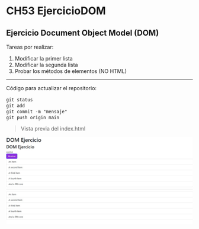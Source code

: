 # CH53 EjercicioDOM
## Ejercicio Document Object Model (DOM)

Tareas por realizar:

1. Modificar la primer lista
2. Modificar la segunda lista
3. Probar los métodos de elementos (NO HTML)

---

Código para actualizar el repositorio:

```
git status
git add
git commit -m "mensaje"
git push origin main

```
> Vista previa del index.html

![index](https://raw.githubusercontent.com/LuuOsorio/CH53_EjercicioDOM/refs/heads/main/images/index.jpg)